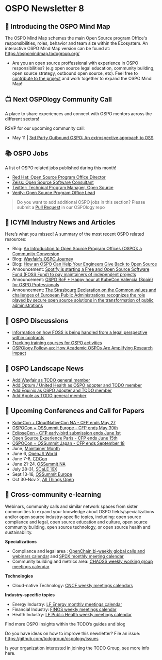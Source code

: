 # OSPO Newsletter 8

## 🧭 Introducing the OSPO Mind Map

The OSPO Mind Map schemes the main Open Source program Office's responsibilities, roles, behavior and team size within the Ecosystem. An interactive OSPO Mind Map version can be found at: https://ospomindmap.todogroup.org/

* Are you an open source proffessional with experience in OSPO responsibilities? (e.g open source legal education, community building, open source strategy, outbound open source, etc). Feel free to [contribute to the project](https://github.com/todogroup/ospology/tree/main/ospo-mindmap#welcome-to-the-ospo-mind-map-) and work together to expand the OSPO Mind Map!


## 📺 Next OSPOlogy Community Call

A place to share experiences and connect with OSPO mentors across the different sectors!

RSVP for our upcoming community call:

* May 11 | [3rd Party Outbound OSPO: An extrospective approach to OSS](https://community.linuxfoundation.org/events/details/lfhq-todo-group-presents-3rd-party-outbound-ospo-an-extrospective-approach-to-oss/)


## 📚 OSPO Jobs

A list of OSPO related jobs published during this month!

* [Red Hat: Open Source Program Office Director](https://us-redhat.icims.com/jobs/95240/director%2c-red-hat-open-source-program-office/job?mobile=false&width=1140&height=500&bga=true&needsRedirect=false&jan1offset=60&jun1offset=120)
* [Zeiss: Open Source Software Consultant](https://zeissgroup.wd3.myworkdayjobs.com/en-US/External/job/Mnchen/Open-Source-Software-Consultant--m-f-x-_JR_1003844)
* [Twitter: Technical Program Manager, Open Source](https://careers.twitter.com/en/work-for-twitter/202202/b56c1a47-6a1e-401b-b25b-ac887b541f48/7f9704e5-1774-4abb-9dee-545d9c7c0ff1.html/technical-program-manager-open-source.html)
* [Verily: Open Source Program Office Lead](https://www.linkedin.com/jobs/view/open-source-program-office-lead-at-verily-3012672553/)

> Do you want to add additional OSPO jobs in this section? Please submit a [Pull Request](https://github.com/todogroup/ospology/tree/main/newsletter#how-to-contribute-to-osponews) in our OSPOlogy repo


## 📌 ICYMI Industry News and Articles

Here’s what you missed! A summary of the most recent OSPO related resources:

* Blog: [An Introduction to Open Source Program Offices (OSPO): a Community Conversion](https://semasoftware.medium.com/an-introduction-to-open-source-program-offices-ospo-a-community-conversion-90bfd05092e)
* Blog: [Wayfair's OSPO Journey](https://www.aboutwayfair.com/careers/tech-blog/a-dynamic-journey-to-open-source)
* Blog: [How an OSPO Can Help Your Engineers Give Back to Open Source](https://thenewstack.io/how-an-ospo-can-help-your-engineers-give-back-to-open-source/)
* Announcement: [Spotify is starting a Free and Open Source Software Fund (FOSS Fund) to pay maintainers of independent projects](https://engineering.atspotify.com/2022/04/announcing-the-spotify-foss-fund/)
* Announcement: [OSPO BoF + Happy hour at KubeCon Valencia (Spain) for OSPO Professionals](https://sched.co/z8IY)
* Announcement: [The Strasbourg Declaration on the Common values and challenges of European Public Administrations recognizes the role played by secure open source solutions in the transformation of public administrations](https://www.transformation.gouv.fr/files/presse/Declaration_common_values_challenges_european%20public_administrations_1.pdf)


## 🙋 OSPO Discussions

* [Information on how FOSS is being handled from a legal perspective within contracts](https://github.com/todogroup/ospology/discussions/95)
* [Tracking training courses for OSPO activities](https://github.com/todogroup/ospology/discussions/53)
* [OSPOlogy Follow-up: How Academic OSPOs Are Amplifying Research Impact](https://github.com/todogroup/ospology/discussions/79)


## 📩 OSPO Landscape News

* [Add Wayfair as TODO general member](https://github.com/todogroup/ospolandscape/pull/128)
* [Add Optum / United Health as OSPO adopter and TODO member](https://github.com/todogroup/ospolandscape/pull/127)
* [Add Equinix as OSPO adopter and TODO member](https://github.com/todogroup/ospolandscape/pull/126)
* [Add Apple as TODO general member](https://github.com/todogroup/ospolandscape/pull/125)

## 📎 Upcoming Conferences and Call for Papers

* [KubeCon + CloudNativeCon NA - CFP ends May 27](https://events.linuxfoundation.org/kubecon-cloudnativecon-north-america/)
* [OSPOCon + OSSummit Europe - CFP ends May 30th](https://events.linuxfoundation.org/open-source-summit-europe/program/cfp/)
* [EclipseCon - CFP early-bird submission ends June 1st](https://www.eclipsecon.org/2022)
* [Open Source Experience Paris - CFP ends June 15th](https://www.opensource-experience.com/en/program/call-for-paper-2/)
* [OSPOCon + OSSummit Japan - CFP ends September 18](https://events.linuxfoundation.org/open-source-summit-japan/about/ospocon/)
* June, [Maintainer Month](https://github.com/github/devrel/labels/Maintainer%20Month)
* June 6, [OpenJS World](https://events.linuxfoundation.org/openjs-world/)
* June 7-8, [CDCon](https://events.linuxfoundation.org/cdcon/)
* June 21-24, [OSSummit NA](https://events.linuxfoundation.org/open-source-summit-north-america/)
* July 28-31, [SCaLE 19X](https://www.socallinuxexpo.org/scale/19x)
* Sept 13-16, [OSSummit Europe](https://events.linuxfoundation.org/open-source-summit-europe/)
* Oct 30-Nov 2, [All Things Open](https://2021.allthingsopen.org/save-the-date-2022/)

## 🔭 Cross-community e-learning

Webinars, community calls and similar network spaces from sister communities to expand your knowledge about OSPO fields/specializations and/or open source industry-specific topics, including: open source compliance and legal, open source education and culture, open source community building, open source technology, or open source health and sustainability. 

**Specializations**

* Compliance and legal area : [OpenChain bi-weekly global calls and webinars calendar](https://calendar.google.com/calendar/embed?src=c_08seb6095ofjtfr5fjb5tabgl4%40group.calendar.google.com&ctz=Asia%2FTokyo) and [SPDX monthly meeting calendar](https://wiki.spdx.org/view/General_Meeting)
* Community building and metrics area: [CHAOSS weekly working group meetings calendar](https://chaoss.community/participate/)

**Technologies**

* Cloud-native Technology: [CNCF weekly meetings calendars](https://www.cncf.io/calendar/)

**Industry-specific topics**

* Energy Industry: [LF Energy monthly meetings calendar](https://www.lfenergy.org/events/)
* Financial Industry: [FINOS weekly meetings calendar](https://www.finos.org/finos-community-calendar)
* Health Industry: [LF Public Health weekly meetings calendar](https://www.lfph.io/calendar/)


Find more OSPO insights within the TODO’s guides and blog

Do you have ideas on how to improve this newsletter? File an issue: https://github.com/todogroup/ospology/issues

Is your organization interested in joining the TODO Group, see more info here.
